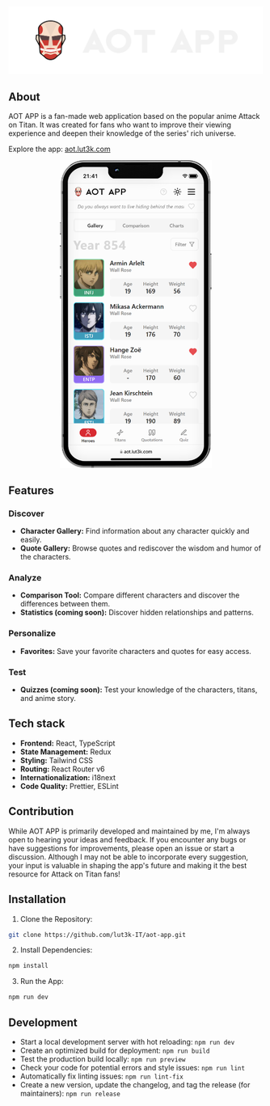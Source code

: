 <div align="center">
  <img src="public/assets/img/long-logo-white.png">
</div>

## About

AOT APP is a fan-made web application based on the popular anime Attack on Titan. It was created for
fans who want to improve their viewing experience and deepen their knowledge of the series&apos; rich universe.

Explore the app: <a href="https://aot.lut3k.com" target="_blank">aot.lut3k.com</a>

<div align="center">
  <img src="public/assets/img/AOT-APP-iPhone-13-mockup.png" alt="AOT APP iPhone mockup" style="width: 300px;">
</div>

## Features

### Discover

- **Character Gallery:** Find information about any character quickly and easily.
- **Quote Gallery:** Browse quotes and rediscover the wisdom and humor of the characters.

### Analyze

- **Comparison Tool:** Compare different characters and discover the differences between them.
- **Statistics (coming soon):** Discover hidden relationships and patterns.

### Personalize

- **Favorites:** Save your favorite characters and quotes for easy access.

### Test

- **Quizzes (coming soon):** Test your knowledge of the characters, titans, and anime story.

## Tech stack

- **Frontend:** React, TypeScript
- **State Management:** Redux
- **Styling:** Tailwind CSS
- **Routing:** React Router v6
- **Internationalization:** i18next
- **Code Quality:** Prettier, ESLint

## Contribution

While AOT APP is primarily developed and maintained by me, I'm always open to hearing your ideas and feedback. If you encounter any bugs or have suggestions for improvements, please open an issue or start a discussion. Although I may not be able to incorporate every suggestion, your input is valuable in shaping the app's future and making it the best resource for Attack on Titan fans!

## Installation

1. Clone the Repository:

```bash
git clone https://github.com/lut3k-IT/aot-app.git
```

2. Install Dependencies:

```bash
npm install
```

3. Run the App:

```bash
npm run dev
```

## Development

- Start a local development server with hot reloading: `npm run dev`
- Create an optimized build for deployment: `npm run build`
- Test the production build locally: `npm run preview`
- Check your code for potential errors and style issues: `npm run lint`
- Automatically fix linting issues: `npm run lint-fix`
- Create a new version, update the changelog, and tag the release (for maintainers): `npm run release`
